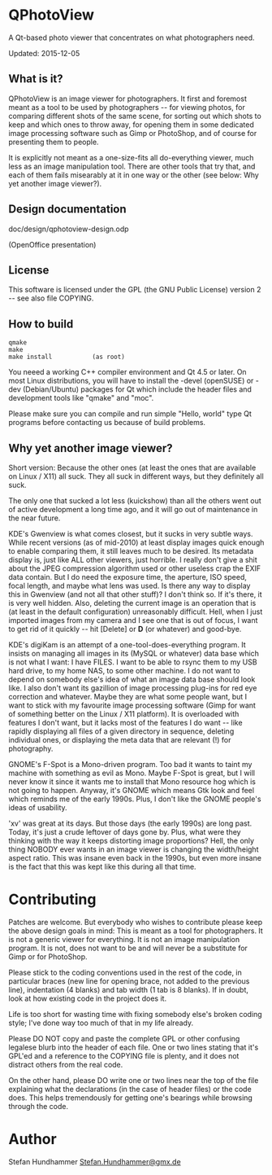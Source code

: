 # QPhotoView 

A Qt-based photo viewer that concentrates on what photographers need.

Updated:  2015-12-05


## What is it?

QPhotoView is an image viewer for photographers. It first and foremost meant as
a tool to be used by photographers -- for viewing photos, for comparing
different shots of the same scene, for sorting out which shots to keep and
which ones to throw away, for opening them in some dedicated image processing
software such as Gimp or PhotoShop, and of course for presenting them to
people.

It is explicitly not meant as a one-size-fits all do-everything viewer, much
less as an image manipulation tool. There are other tools that try that, and
each of them fails misearably at it in one way or the other (see below: Why yet
another image viewer?).


## Design documentation

doc/design/qphotoview-design.odp

(OpenOffice presentation)



## License

This software is licensed under the GPL (the GNU Public License) version 2 --
see also file COPYING.


## How to build

    qmake
    make
    make install           (as root)

You neeed a working C++ compiler environment and Qt 4.5 or later. On most Linux
distributions, you will have to install the -devel (openSUSE) or -dev
(Debian/Ubuntu) packages for Qt which include the header files and development
tools like "qmake" and "moc".

Please make sure you can compile and run simple "Hello, world" type Qt programs
before contacting us because of build problems.



## Why yet another image viewer?

Short version: Because the other ones (at least the ones that are available on
Linux / X11) all suck. They all suck in different ways, but they definitely all
suck.

The only one that sucked a lot less (kuickshow) than all the others went out of
active development a long time ago, and it will go out of maintenance in the
near future.


KDE's Gwenview is what comes closest, but it sucks in very subtle ways. While
recent versions (as of mid-2010) at least display images quick enough to enable
comparing them, it still leaves much to be desired. Its metadata display is,
just like ALL other viewers, just horrible. I really don't give a shit about
the JPEG compression algorithm used or other useless crap the EXIF data
contain. But I do need the exposure time, the aperture, ISO speed, focal
length, and maybe what lens was used. Is there any way to display this in
Gwenview (and not all that other stuff)? I don't think so. If it's there, it is
very well hidden. Also, deleting the current image is an operation that is (at
least in the default configuration) unreasonably difficult. Hell, when I
just imported images from my camera and I see one that is out of focus, I want
to get rid of it quickly -- hit [Delete] or **D** (or whatever) and good-bye.


KDE's digiKam is an attempt of a one-tool-does-everything program. It insists
on managing all images in its (MySQL or whatever) data base which is not what I
want: I have FILES. I want to be able to rsync them to my USB hard drive, to my
home NAS, to some other machine. I do not want to depend on somebody else's
idea of what an image data base should look like. I also don't want its
gazillion of image processing plug-ins for red eye correction and whatever.
Maybe they are what some people want, but I want to stick with my favourite
image processing software (Gimp for want of something better on the Linux / X11
platform). It is overloaded with features I don't want, but it lacks most of
the features I do want -- like rapidly displaying all files of a given
directory in sequence, deleting individual ones, or displaying the meta data
that are relevant (!) for photography.


GNOME's F-Spot is a Mono-driven program. Too bad it wants to taint my machine
with something as evil as Mono. Maybe F-Spot is great, but I will never know it
since it wants me to install that Mono resource hog which is not going to
happen. Anyway, it's GNOME which means Gtk look and feel which reminds me of
the early 1990s. Plus, I don't like the GNOME people's ideas of usability.


'xv' was great at its days. But those days (the early 1990s) are long
past. Today, it's just a crude leftover of days gone by. Plus, what were they
thinking with the way it keeps distorting image proportions? Hell, the only
thing NOBODY ever wants in an image viewer is changing the width/height aspect
ratio. This was insane even back in the 1990s, but even more insane is the fact
that this was kept like this during all that time.


Contributing
============

Patches are welcome. But everybody who wishes to contribute please keep the
above design goals in mind: This is meant as a tool for photographers. It is
not a generic viewer for everything. It is not an image manipulation
program. It is not, does not want to be and will never be a substitute for Gimp
or for PhotoShop.

Please stick to the coding conventions used in the rest of the code, in
particular braces (new line for opening brace, not added to the previous line),
indentation (4 blanks) and tab width (1 tab is 8 blanks). If in doubt, look at
how existing code in the project does it.

Life is too short for wasting time with fixing somebody else's broken coding
style; I've done way too much of that in my life already.

Please DO NOT copy and paste the complete GPL or other confusing legalese blurb
into the header of each file. One or two lines stating that it's GPL'ed and a
reference to the COPYING file is plenty, and it does not distract others from
the real code.

On the other hand, please DO write one or two lines near the top of the file
explaining what the declarations (in the case of header files) or the code
does. This helps tremendously for getting one's bearings while browsing through
the code.



Author
======

Stefan Hundhammer <Stefan.Hundhammer@gmx.de>
